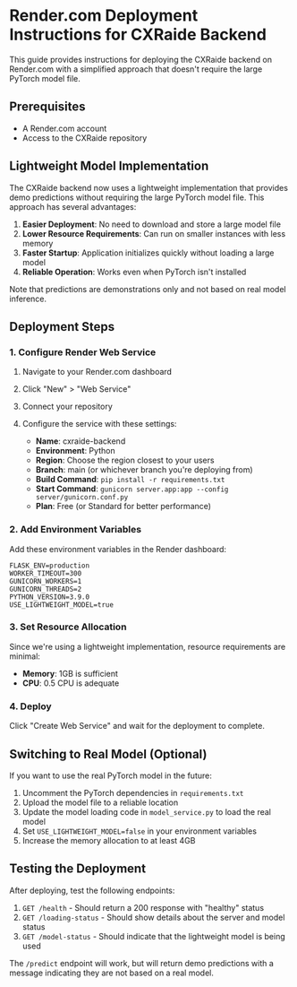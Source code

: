 # Render.com Deployment Instructions for CXRaide Backend

This guide provides instructions for deploying the CXRaide backend on Render.com with a simplified approach that doesn't require the large PyTorch model file.

## Prerequisites

- A Render.com account
- Access to the CXRaide repository

## Lightweight Model Implementation

The CXRaide backend now uses a lightweight implementation that provides demo predictions without requiring the large PyTorch model file. This approach has several advantages:

1. **Easier Deployment**: No need to download and store a large model file
2. **Lower Resource Requirements**: Can run on smaller instances with less memory
3. **Faster Startup**: Application initializes quickly without loading a large model
4. **Reliable Operation**: Works even when PyTorch isn't installed

Note that predictions are demonstrations only and not based on real model inference.

## Deployment Steps

### 1. Configure Render Web Service

1. Navigate to your Render.com dashboard
2. Click "New" > "Web Service"
3. Connect your repository
4. Configure the service with these settings:

   - **Name**: cxraide-backend
   - **Environment**: Python
   - **Region**: Choose the region closest to your users
   - **Branch**: main (or whichever branch you're deploying from)
   - **Build Command**: `pip install -r requirements.txt`
   - **Start Command**: `gunicorn server.app:app --config server/gunicorn.conf.py`
   - **Plan**: Free (or Standard for better performance)

### 2. Add Environment Variables

Add these environment variables in the Render dashboard:

```
FLASK_ENV=production
WORKER_TIMEOUT=300
GUNICORN_WORKERS=1
GUNICORN_THREADS=2
PYTHON_VERSION=3.9.0
USE_LIGHTWEIGHT_MODEL=true
```

### 3. Set Resource Allocation

Since we're using a lightweight implementation, resource requirements are minimal:

- **Memory**: 1GB is sufficient
- **CPU**: 0.5 CPU is adequate

### 4. Deploy

Click "Create Web Service" and wait for the deployment to complete.

## Switching to Real Model (Optional)

If you want to use the real PyTorch model in the future:

1. Uncomment the PyTorch dependencies in `requirements.txt`
2. Upload the model file to a reliable location
3. Update the model loading code in `model_service.py` to load the real model
4. Set `USE_LIGHTWEIGHT_MODEL=false` in your environment variables
5. Increase the memory allocation to at least 4GB

## Testing the Deployment

After deploying, test the following endpoints:

1. `GET /health` - Should return a 200 response with "healthy" status
2. `GET /loading-status` - Should show details about the server and model status
3. `GET /model-status` - Should indicate that the lightweight model is being used

The `/predict` endpoint will work, but will return demo predictions with a message indicating they are not based on a real model.
